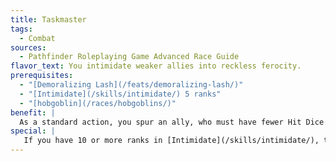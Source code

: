 ```yaml
---
title: Taskmaster
tags:
  - Combat
sources:
  - Pathfinder Roleplaying Game Advanced Race Guide
flavor_text: You intimidate weaker allies into reckless ferocity.
prerequisites:
  - "[Demoralizing Lash](/feats/demoralizing-lash/)"
  - "[Intimidate](/skills/intimidate/) 5 ranks"
  - "[hobgoblin](/races/hobgoblins/)"
benefit: |
  As a standard action, you spur an ally, who must have fewer Hit Dice than yourself, to reckless effort. For 1 minute, the ally gains a +1 morale bonus on attack rolls, weapon damage rolls, and Will saves against mind-affecting effects. However, the ally also takes a --2 penalty to AC and on skill checks. To affect an unwilling ally, you must succeed at an [Intimidate](/skills/intimidate/) check with the same DC used to demoralize your ally.
special: |
   If you have 10 or more ranks in [Intimidate](/skills/intimidate/), the morale bonus increases to +2.
---
```


